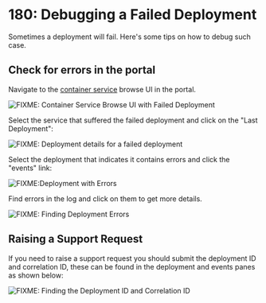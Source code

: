 # 180: Debugging a Failed Deployment

Sometimes a deployment will fail. Here's some tips on how to debug such case.

## Check for errors in the portal

Navigate to the [container service](http://aka.ms/acsportal) browse UI in the portal. 

![FIXME: Container Service Browse UI with Failed Deployment](/images/180/browse_a_failed_deployment.png)

Select the service that suffered the failed deployment and click on the "Last Deployment":

![FIXME: Deployment details for a failed deployment](/images/180/failed_deployment_details.png)

Select the deployment that indicates it contains errors and click the "events" link:

![FIXME:Deployment with Errors](/images/180/deployment_with_errors.png)

Find errors in the log and click on them to get more details.

![FIXME: Finding Deployment Errors](/images/180/finding_deployment_errors.png)

## Raising a Support Request

If you need to raise a support request you should submit the deployment ID and correlation ID, these can be found in the deployment and events panes as shown below:

![FIXME: Finding the Deployment ID and Correlation ID](/images/180/finding_deployment_and_correlation_id.png)